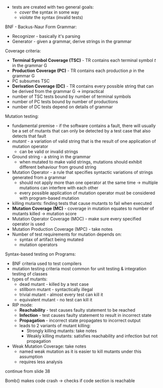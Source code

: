 
- tests are created with two general goals:
	- *cover* the syntax in some way
	- *violate* the syntax (invalid tests)

BNF - Backus-Naur Form
Grammar:
- Recognizer - basically it's parsing
- Generator - given a grammar, derive strings in the grammar

Coverage criteria:
- **Terminal Symbol Coverage (TSC)** - TR contains each terminal symbol *t* in the grammar G
- **Production Coverage (PC)** - TR contains each production *p* in the grammar G
- PC subsumes TSC
- **Derivation Coverage (DC)** - TR contains every possible string that can be derived from the grammar G -> impractical
- number of TSC tests bound by number of terminal symbols
- number of PC tests bound by number of productions
- number of DC tests depend on details of grammar

Mutation testing:
- fundamental premise - if the software contains a fault, there will usually be a set of mutants that can only be detected by a test case that also detects that fault
- *mutant* - a variation of valid string that is the result of one application of mutation operator
	- can be valid or invalid strings
- Ground string - a string in the grammar
	- when mutated to make valid strings, mutations should  exhibit different behaviour from ground string
- Mutation Operator - a rule that specifies syntactic variations of strings generated from a grammar
	- should not apply more than one operator at the same time -> multiple mutations can interfere with each other
	- every possible application of mutation operator must be considered with program-based mutation
- killing mutants: finding tests that cause mutants to fail when executed
- **Mutation Coverage (MC)** - coverage in mutation equates to number of mutants killed -> mutation score
- Mutation Operator Coverage (MOC) - make sure every specified operator is used
- Mutation Production Coverage (MPC) - take notes
- Number of test requirements for mutation depends on:
	- syntax of artifact being mutated
	- mutation operators

Syntax-based testing on Programs:
- BNF criteria used to test compilers
- mutation testing criteria most common for unit testing & integration testing of classes
- types of mutants:
	- dead mutant - killed by a test case
	- stillborn mutant - syntactically illegal
	- trivial mutant - almost every test can kill it
	- equivalent mutant - no test can kill it
- RIP mode:
	- **Reachability** - test causes faulty statement to be reached
	- **Infection** - test causes faulty statement to result in incorrect state
	- **Propagation** - incorrect state propagates to incorrect output
	- leads to 2 variants of mutant killing:
		- Strongly killing mutants: take notes
		- Weakly killing mutants: satisfies reachability and infection but not propagation
- Weak Mutation Coverage: take notes
	- named weak mutation as it is easier to kill mutants under this assumption
	- requires less analysis

 continue from slide 38

Bomb() makes code crash -> checks if code section is reachable